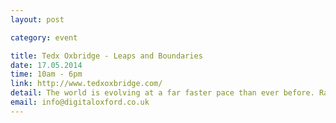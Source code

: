 ```yaml
---
layout: post

category: event

title: Tedx Oxbridge - Leaps and Boundaries
date: 17.05.2014
time: 10am - 6pm
link: http://www.tedxoxbridge.com/
detail: The world is evolving at a far faster pace than ever before. Rapid advancements in technology allow us to take radical leaps forward in the blink of an eye, or the click of a mouse. But are the boundaries we set for ourselves enough to restrain us from reaching too far, too fast?
email: info@digitaloxford.co.uk
---
```


